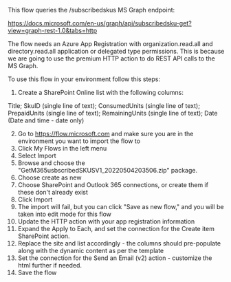 This flow queries the /subscribedskus MS Graph endpoint:

https://docs.microsoft.com/en-us/graph/api/subscribedsku-get?view=graph-rest-1.0&tabs=http

The flow needs an Azure App Registration with organization.read.all and directory.read.all application or delegated type permissions. This is because we are going to use the premium HTTP action to do REST API calls to the MS Graph.

To use this flow in your environment follow this steps:

1. Create a SharePoint Online list with the following columns:

Title;
SkuID (single line of text);
ConsumedUnits (single line of text);
PrepaidUnits (single line of text);
RemainingUnits (single line of text);
Date (Date and time - date only)

2. Go to https://flow.microsoft.com and make sure you are in the environment you want to import the flow to
3. Click My Flows in the left menu
4. Select Import
5. Browse and choose the "GetM365usbscribedSKUSV1_20220504203506.zip" package.
6. Choose create as new
7. Choose SharePoint and Outlook 365 connections, or create them if these don't already exist
8. Click Import
9. The import will fail, but you can click "Save as new flow," and you will be taken into edit mode for this flow
10. Update the HTTP action with your app registration information
11. Expand the Apply to Each, and set the connection for the Create item SharePoint action.
12. Replace the site and list accordingly - the columns should pre-populate along with the dynamic content as per the template
13. Set the connection for the Send an Email (v2) action - customize the html further if needed.
14. Save the flow